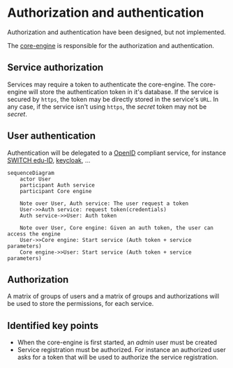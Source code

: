 # Authorization and authentication

Authorization and authentication have been designed, but not implemented.

The [core-engine](./core-engine.md) is responsible for the authorization and
authentication.

## Service authorization

Services may require a token to authenticate the core-engine. The core-engine
will store the authentication token in it's database. If the service is secured
by `https`, the token may be directly stored in the service's `URL`. In any
case, if the service isn't using `https`, the _secret_ token may not be
_secret_.

## User authentication

Authentication will be delegated to a
[OpenID](https://en.wikipedia.org/wiki/OpenID) compliant service, for instance
[SWITCH edu-ID](https://www.switch.ch/edu-id/),
[keycloak](https://www.keycloak.org/), ...

```mermaid
sequenceDiagram
    actor User
    participant Auth service
    participant Core engine

    Note over User, Auth service: The user request a token
    User->>Auth service: request token(credentials)
    Auth service->>User: Auth token

    Note over User, Core engine: Given an auth token, the user can access the engine
    User->>Core engine: Start service (Auth token + service parameters)
    Core engine->>User: Start service (Auth token + service parameters)
```

## Authorization

A matrix of groups of users and a matrix of groups and authorizations will be
used to store the permissions, for each service.

## Identified key points

* When the core-engine is first started, an _admin_ user must be created
* Service registration must be authorized. For instance an authorized user asks
  for a token that will be used to authorize the service registration.
